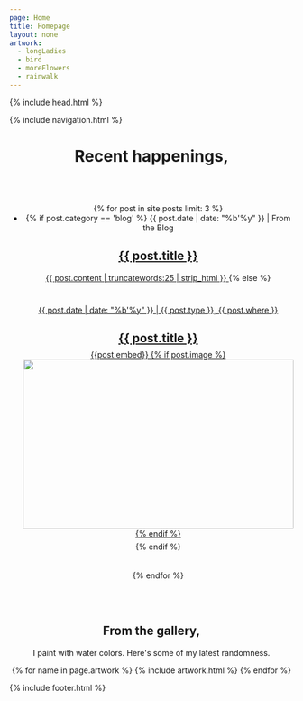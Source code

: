 ```yaml
---
page: Home
title: Homepage
layout: none
artwork:
  - longLadies
  - bird
  - moreFlowers
  - rainwalk
---
```


{% include head.html %}

<body>
  {% include navigation.html %}

  <main style="text-align: center">
    <h1>Recent happenings,</h1>
    <br />
    <br />
    <ul>
      {% for post in site.posts limit: 3 %}
        <li>
          <center>
            {% if post.category == 'blog' %}
              {{ post.date | date: "%b'%y" }} | From the Blog
              <a href="{{post.url}}">
                <h2>{{ post.title }}</h2>
                {{ post.content | truncatewords:25 | strip_html }}
              </a>
            {% else %}
              <a href="{{post.link}}" style="display: block; width: 100%; margin: 40px 0; text-align: center;">
                <div>
                  {{ post.date | date: "%b'%y" }} | {{ post.type }}, {{ post.where }}
                  <h2 style="margin-bottom: 8px">{{ post.title }}</h2>
                </div>
                <div style="position:relative; height: 300px">
                  {{post.embed}}
                  {% if post.image %}
                    <img src="{{post.image}}" style="height: 100%; max-width: 100%;" />
                  {% endif %}
                </div>
              </a>
            {% endif %}
          </center>
          <br />
          <br />
        </li>
      {% endfor %}
    </ul>
    <br><br>
    <!-- art -->
    <section>
      <h1>From the gallery,</h1>
      <p>I paint with water colors. Here's some of my latest randomness.</p>
      <!-- gallery -->
      <div class='gallery'>
        {% for name in page.artwork %}
          {% include artwork.html %}
        {% endfor %}
      </div>
    </section>
  </main>

  {% include footer.html %}
</body>